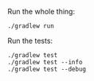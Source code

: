 
Run the whole thing:

```
./gradlew run
```

Run the tests:

```
./gradlew test
./gradlew test --info
./gradlew test --debug
```